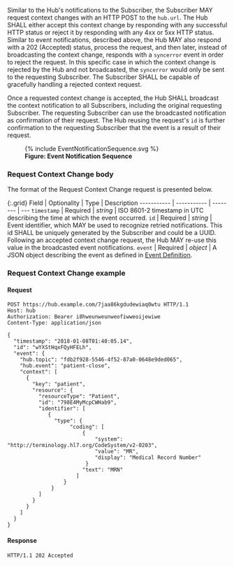 Similar to the Hub's notifications to the Subscriber, the Subscriber MAY request context changes with an HTTP POST to the `hub.url`. The Hub SHALL either accept this context change by responding with any successful HTTP status or reject it by responding with any 4xx or 5xx HTTP status. Similar to event notifications, described above, the Hub MAY also respond with a 202 (Accepted) status, process the request, and then later, instead of broadcasting the context change, responds with a `syncerror` event in order to reject the request. In this specific case in which the context change is rejected by the Hub and not broadcasted, the `syncerror` would only be sent to the requesting Subscriber. The Subscriber SHALL be capable of gracefully handling a rejected context request. 

Once a requested context change is accepted, the Hub SHALL broadcast the context notification to all Subscribers, including the original requesting Subscriber. The requesting Subscriber can use the broadcasted notification as confirmation of their request. The Hub reusing the request's `id` is further confirmation to the requesting Subscriber that the event is a result of their request.

<figure>
  {% include EventNotificationSequence.svg %}
  <figcaption><b>Figure: Event Notification Sequence</b></figcaption>
</figure>

### Request Context Change body

The format of the Request Context Change request is presented below.

{:.grid}
Field       | Optionality | Type     | Description
----------- | ----------- | -------- | ---
`timestamp` | Required    | *string* | ISO 8601-2 timestamp in UTC describing the time at which the event occurred.
`id`        | Required    | *string* | Event identifier, which MAY be used to recognize retried notifications. This id SHALL be uniquely generated by the Subscriber and could be a UUID. Following an accepted context change request, the Hub MAY re-use this value in the broadcasted event notifications.
`event`     | Required    | *object* | A JSON object describing the event as defined in [Event Definition](2-3-Events.html).

### Request Context Change example

#### Request

```text
POST https://hub.example.com/7jaa86kgdudewiaq0wtu HTTP/1.1
Host: hub
Authorization: Bearer i8hweunweunweofiwweoijewiwe
Content-Type: application/json

{
  "timestamp": "2018-01-08T01:40:05.14",
  "id": "wYXStHqxFQyHFELh",
  "event": {
    "hub.topic": "fdb2f928-5546-4f52-87a0-0648e9ded065",
    "hub.event": "patient-close",
    "context": [
      {
        "key": "patient",
        "resource": {
          "resourceType": "Patient",
          "id": "798E4MyMcpCWHab9",
          "identifier": [
             {
               "type": {
                    "coding": [
                        {
                            "system": "http://terminology.hl7.org/CodeSystem/v2-0203",
                            "value": "MR",
                            "display": "Medical Record Number"
                         }
                        "text": "MRN"
                      ]
                  }
              }
          ]
        }
      }
    ]
  }
}
```

#### Response

```text
HTTP/1.1 202 Accepted
```
